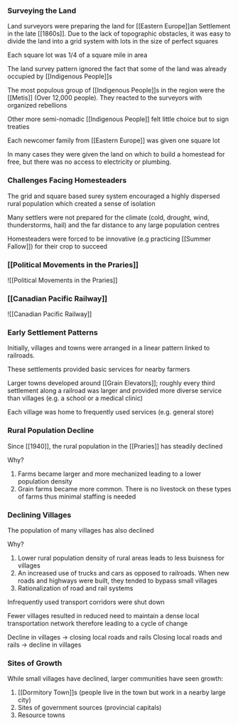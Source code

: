 ### Surveying the Land
Land surveyors were preparing the land for [[Eastern Europe]]an Settlement in the late [[1860s]]. Due to the lack of topographic obstacles, it was easy to divide the land into a grid system with lots in the size of perfect squares

Each square lot was 1/4 of a square mile in area

The land survey pattern ignored the fact that some of the land was already occupied by [[Indigenous People]]s

The most populous group of [[Indigenous People]]s in the region were the [[Metis]] (Over 12,000 people). They reacted to the surveyors with organized rebellions

Other more semi-nomadic [[Indigenous People]] felt little choice but to sign treaties

Each newcomer family from [[Eastern Europe]] was given one square lot

In many cases they were given the land on which to build a homestead for free, but there was no access to electricity or plumbing.

### Challenges Facing Homesteaders
The grid and square based surey system encouraged a highly dispersed rural population which created a sense of isolation

Many settlers were not prepared for the climate (cold, drought, wind, thunderstorms, hail) and the far distance to any large population centres

Homesteaders were forced to be innovative (e.g practicing [[Summer Fallow]]) for their crop to succeed

### [[Political Movements in the Praries]]
![[Political Movements in the Praries]]

### [[Canadian Pacific Railway]]
![[Canadian Pacific Railway]]

### Early Settlement Patterns
Initially, villages and towns were arranged in a linear pattern linked to railroads.

These settlements provided basic services for nearby farmers

Larger towns developed around [[Grain Elevators]]; roughly every third settlement along a railroad was larger and provided more diverse service than villages (e.g. a school or a medical clinic)

Each village was home to frequently used services (e.g. general store)

### Rural Population Decline
Since [[1940]], the rural population in the [[Praries]] has steadily declined

Why?
1. Farms became larger and more mechanized leading to a lower population density
2. Grain farms became more common. There is no livestock on these types of farms thus minimal staffing is needed

### Declining Villages
The population of many villages has also declined

Why?
1. Lower rural population density of rural areas leads to less buisness for villages
2. An increased use of trucks and cars as opposed to railroads. When new roads and highways were built, they tended to bypass small villages
3. Rationalization of road and rail systems

Infrequently used transport corridors were shut down

Fewer villages resulted in reduced need to maintain a dense local transportation network therefore leading to a cycle of change

Decline in villages -> closing local roads and rails
Closing local roads and rails -> decline in villages

### Sites of Growth
While small villages have declined, larger communities have seen growth:
1. [[Dormitory Town]]s (people live in the town but work in a nearby large city)
2. Sites of government sources (provincial capitals)
3. Resource towns



